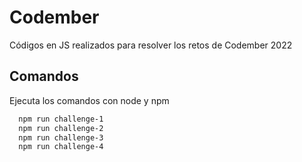 # Codember 

Códigos en JS realizados para resolver los retos de Codember 2022

## Comandos

Ejecuta los comandos con node y npm

```bash
  npm run challenge-1
  npm run challenge-2
  npm run challenge-3
  npm run challenge-4
```
    
